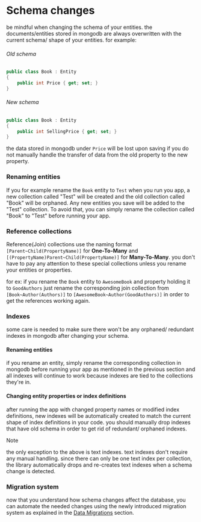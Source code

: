 # Schema changes

be mindful when changing the schema of your entities. the documents/entities stored in mongodb are always overwritten with the current schema/ shape of your entities. for example:

###### Old schema

```csharp
public class Book : Entity
{
    public int Price { get; set; }
}
```

###### New schema

```csharp
public class Book : Entity
{
    public int SellingPrice { get; set; }
}
```

the data stored in mongodb under `Price` will be lost upon saving if you do not manually handle the transfer of data from the old property to the new property.

### Renaming entities

If you for example rename the `Book` entity to `Test` when you run you app, a new collection called "Test" will be created and the old collection called "Book" will be orphaned. Any new entities you save will be added to the "Test" collection. To avoid that, you can simply rename the collection called "Book" to "Test" before running your app.

### Reference collections
Reference(Join) collections use the naming format `[Parent~Child(PropertyName)]` for **One-To-Many** and `[(PropertyName)Parent~Child(PropertyName)]` for **Many-To-Many**. you don't have to pay any attention to these special collections unless you rename your entities or properties. 

for ex: if you rename the `Book` entity to `AwesomeBook` and property holding it to `GoodAuthors` just rename the corresponding join collection from `[Book~Author(Authors)]` to `[AwesomeBook~Author(GoodAuthors)]` in order to get the references working again. 

### Indexes
some care is needed to make sure there won't be any orphaned/ redundant indexes in mongodb after changing your schema.

#### Renaming entities
if you rename an entity, simply rename the corresponding collection in mongodb before running your app as mentioned in the previous section and all indexes will continue to work because indexes are tied to the collections they're in.

#### Changing entity properties or index definitions
after running the app with changed property names or modified index definitions, new indexes will be automatically created to match the current shape of index definitions in your code. you should manually drop indexes that have old schema in order to get rid of redundant/ orphaned indexes.

>[!note]
> the only exception to the above is text indexes. text indexes don't require any manual handling. since there can only be one text index per collection, the library automatically drops and re-creates text indexes when a schema change is detected.

### Migration system
now that you understand how schema changes affect the database, you can automate the needed changes using the newly introduced migration system as explained in the [Data Migrations](Data-Migrations.md) section.
